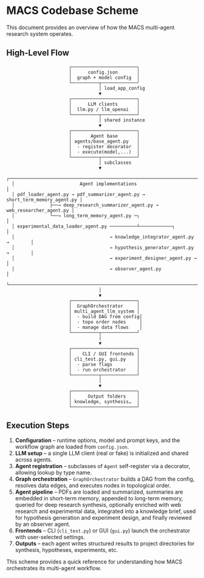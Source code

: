 # MACS Codebase Scheme

This document provides an overview of how the MACS multi-agent research system operates.

## High-Level Flow

```
                       ┌────────────────────────┐
                       │      config.json       │
                       │  graph + model config  │
                       └──────────┬─────────────┘
                                  │ load_app_config
                                  ▼
                       ┌────────────────────────┐
                       │      LLM clients       │
                       │  llm.py / llm_openai   │
                       └──────────┬─────────────┘
                                  │ shared instance
                                  ▼
                       ┌────────────────────────┐
                       │       Agent base       │
                       │ agents/base_agent.py   │
                       │  - register decorator  │
                       │  - execute(model,...)  │
                       └──────────┬─────────────┘
                                  │ subclasses
                                  ▼
  ┌───────────────────────────────────────────────────────────────────────────┐
  │                        Agent implementations                              │
  │ pdf_loader_agent.py → pdf_summarizer_agent.py → short_term_memory_agent.py │
  │             ├──→ deep_research_summarizer_agent.py → web_researcher_agent.py │
  │             └──→ long_term_memory_agent.py ─┐                               │
  │ experimental_data_loader_agent.py ──────────┴────────────┐                   │
  │                                   → knowledge_integrator_agent.py →        │
  │                                   → hypothesis_generator_agent.py →        │
  │                                   → experiment_designer_agent.py →         │
  │                                   → observer_agent.py                      │
  └───────────────────────────────────────────────────────────────────────────┘
                                  │
                                  ▼
                       ┌────────────────────────┐
                       │  GraphOrchestrator     │
                       │ multi_agent_llm_system │
                       │  - build DAG from config│
                       │  - topo order nodes     │
                       │  - manage data flows    │
                       └──────────┬─────────────┘
                                  │
                                  ▼
                       ┌────────────────────────┐
                       │    CLI / GUI frontends │
                       │ cli_test.py, gui.py    │
                       │  - parse flags         │
                       │  - run orchestrator    │
                       └──────────┬─────────────┘
                                  │
                                  ▼
                       ┌────────────────────────┐
                       │      Output folders    │
                       │ knowledge, synthesis…  │
                       └────────────────────────┘
```

## Execution Steps

1. **Configuration** – runtime options, model and prompt keys, and the workflow graph are loaded from `config.json`.
2. **LLM setup** – a single LLM client (real or fake) is initialized and shared across agents.
3. **Agent registration** – subclasses of `Agent` self-register via a decorator, allowing lookup by type name.
4. **Graph orchestration** – `GraphOrchestrator` builds a DAG from the config, resolves data edges, and executes nodes in topological order.
5. **Agent pipeline** – PDFs are loaded and summarized, summaries are embedded in short-term memory, appended to long-term memory, queried for deep research synthesis, optionally enriched with web research and experimental data, integrated into a knowledge brief, used for hypothesis generation and experiment design, and finally reviewed by an observer agent.
6. **Frontends** – CLI (`cli_test.py`) or GUI (`gui.py`) launch the orchestrator with user-selected settings.
7. **Outputs** – each agent writes structured results to project directories for synthesis, hypotheses, experiments, etc.

This scheme provides a quick reference for understanding how MACS orchestrates its multi-agent workflow.
